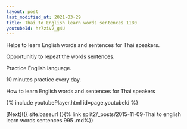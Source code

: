 ```yaml
---
layout: post
last_modified_at: 2021-03-29
title: Thai to English learn words sentences 1180 
youtubeId: hr7ziV2_g4U
---
```

 
 
Helps to learn English words and sentences for Thai speakers.

Opportunitiy to repeat the words sentences. 

Practice English language. 
 
10 minutes practice every day. 
 
How to learn English words and sentences for Thai speakers 
 
{% include youtubePlayer.html id=page.youtubeId %}
 
 
[Next]({{ site.baseurl }}{% link  split2/_posts/2015-11-09-Thai to english learn words sentences 995 .md%})
 
